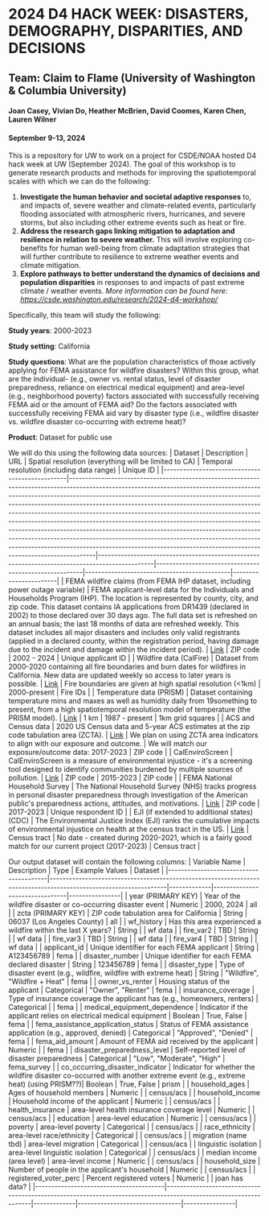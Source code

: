 # 2024 D4 HACK WEEK: DISASTERS, DEMOGRAPHY, DISPARITIES, AND DECISIONS
## Team: Claim to Flame (University of Washington & Columbia University)
#### Joan Casey, Vivian Do, Heather McBrien, David Coomes, Karen Chen, Lauren Wilner
#### September 9-13, 2024

This is a repository for UW to work on a project for CSDE/NOAA hosted D4 hack week at UW (September 2024). The goal of this workshop is to generate research products and methods for improving the spatiotemporal scales with which we can do the following: 
1. **Investigate the human behavior and societal adaptive responses** to, and impacts of, severe weather and climate-related events, particularly flooding associated with atmospheric rivers, hurricanes, and severe storms, but also including other extreme events such as heat or fire.
2. **Address the research gaps linking mitigation to adaptation and resilience in relation to severe weather.** This will involve exploring co-benefits for human well-being from climate adaptation strategies that will further contribute to resilience to extreme weather events and climate mitigation.
3. **Explore pathways to better understand the dynamics of decisions and population disparities** in responses to and impacts of past extreme climate / weather events.
*More information can be found here: https://csde.washington.edu/research/2024-d4-workshop/*

Specifically, this team will study the following: 

**Study years**: 2000-2023

**Study setting**: California

**Study questions**: What are the population characteristics of those actively applying for FEMA assistance for wildfire disasters? Within this group, what are the individual- (e.g., owner vs. rental status, level of disaster preparedness, reliance on electrical medical equipment) and area-level (e.g., neighborhood poverty) factors associated with successfully receiving FEMA aid or the amount of FEMA aid? Do the factors associated with successfully receiving FEMA aid vary by disaster type (i.e., wildfire disaster vs. wildfire disaster co-occurring with extreme heat)?

**Product**: Dataset for public use


We will do this using the following data sources: 
| Dataset | Description | URL | Spatial resolution (everything will be limited to CA) | Temporal resolution (including data range) | Unique ID |
|------------------------------------------------|--------------------------------------------------------------------------------------------------------------------------------------------------------------------------------------------------------------------------------------------------------------------------------------------------------------------------------------------------------------------------------------------------------------------------------------------------------------------------------------------------------------------------------------------------------------------------------------------------------------------------------------------------------------------------------------------------------------------------------------|-----------------------------------------------------------------------------------------------|-------------------------------------------------------|---------------------------------------------|-----------------------|
| FEMA wildfire claims (from FEMA IHP dataset, including power outage variable) | FEMA applicant-level data for the Individuals and Households Program (IHP). The location is represented by county, city, and zip code. This dataset contains IA applications from DR1439 (declared in 2002) to those declared over 30 days ago. The full data set is refreshed on an annual basis; the last 18 months of data are refreshed weekly. This dataset includes all major disasters and includes only valid registrants (applied in a declared county, within the registration period, having damage due to the incident and damage within the incident period). | [Link](https://www.fema.gov/openfema-data-page/individuals-and-households-program-valid-registrations-v1) | ZIP code | 2002 - 2024 | Unique applicant ID |
| Wildfire data (CalFire) | Dataset from 2000-2020 containing all fire boundaries and burn dates for wildfires in California. New data are updated weekly so access to later years is possible. | [Link](https://www.fire.ca.gov/incidents) | Fire boundaries are given at high spatial resolution (<1km) | 2000-present | Fire IDs |
| Temperature data (PRISM) | Dataset containing temperature mins and maxes as well as humidity daily from 19something to present, from a high spatiotemporal resolution model of temperature (the PRISM model). | [Link](https://prism.oregonstate.edu/) | 1 km | 1987 - present | 1km grid squares |
| ACS and Census data | 2020 US Census data and 5-year ACS estimates at the zip code tabulation area (ZCTA). | [Link](https://www.census.gov/) | We plan on using ZCTA area indicators to align with our exposure and outcome. | We will match our exposure/outcome data: 2017-2023 | ZIP code |
| CalEnviroScreen | CalEnviroScreen is a measure of environmental injustice - it's a screening tool designed to identify communities burdened by multiple sources of pollution. | [Link](https://oehha.ca.gov/calenviroscreen/report/calenviroscreen-40) | ZIP code | 2015-2023 | ZIP code |
| FEMA National Household Survey | The National Household Survey (NHS) tracks progress in personal disaster preparedness through investigation of the American public's preparedness actions, attitudes, and motivations. | [Link](https://www.fema.gov/about/openfema/data-sets/national-household-survey) | ZIP code | 2017-2023 | Unique respondent ID |
| EJI (if extended to additional states) (CDC) | The Environmental Justice Index (EJI) ranks the cumulative impacts of environmental injustice on health at the census tract in the US. | [Link](https://www.atsdr.cdc.gov/placeandhealth/eji/index.html) | Census tract | No date - created during 2020-2021, which is a fairly good match for our current project (2017-2023) | Census tract |


Our output dataset will contain the following columns: 
| Variable Name                          | Description                                                                                                      | Type        | Example Values                 | Dataset        |
|----------------------------------------|------------------------------------------------------------------------------------------------------------------|-------------|--------------------------------|----------------|
| year (PRIMARY KEY)                     | Year of the wildfire disaster or co-occurring disaster event                                                     | Numeric     | 2000, 2024                     | all            | 
| zcta (PRIMARY KEY)                     | ZIP code tabulation area for California                                                                          | String      | 06037 (Los Angeles County)     | all            |
| wf_history                             | Has this area experienced a wildfire within the last X years?                                                    | String      |                                | wf data        |
| fire_var2                              | TBD                                                                                                              | String      |                                | wf data        |
| fire_var3                              | TBD                                                                                                              | String      |                                | wf data        |
| fire_var4                              | TBD                                                                                                              | String      |                                | wf data        |
| applicant_id                           | Unique identifier for each FEMA applicant                                                                        | String      | A123456789                     | fema           |
| disaster_number                        | Unique identifier for each FEMA declared disaster                                                                | String      | 123456789                      | fema           |
| disaster_type                          | Type of disaster event (e.g., wildfire, wildfire with extreme heat)                                              | String      | "Wildfire", "Wildfire + Heat"  | fema           |
| owner_vs_renter                        | Housing status of the applicant                                                                                  | Categorical | "Owner", "Renter"              | fema           |
| insurance_coverage                     | Type of insurance coverage the applicant has (e.g., homeowners, renters)                                         | Categorical |                                | fema           |
| medical_equipment_dependence           | Indicator if the applicant relies on electrical medical equipment                                                | Boolean     | True, False                    | fema           |
| fema_assistance_application_status     | Status of FEMA assistance application (e.g., approved, denied)                                                   | Categorical | "Approved", "Denied"           | fema           |
| fema_aid_amount                        | Amount of FEMA aid received by the applicant                                                                     | Numeric     |                                | fema           |
| disaster_preparedness_level            | Self-reported level of disaster preparedness                                                                     | Categorical | "Low", "Moderate", "High"      | fema_survey    |
| co_occurring_disaster_indicator  | Indicator for whether the wildfire disaster co-occurred with another extreme event (e.g., extreme heat) (using PRISM??)| Boolean     | True, False                    | prism          |
| household_ages                         | Ages of household members                                                                                        | Numeric     |                                | census/acs     |
| household_income                       | Household income of the applicant                                                                                | Numeric     |                                | census/acs     |
| health_insurance                       | area-level health insurance coverage level                                                                       | Numeric     |                                | census/acs     |
| education                              | area-level education                                                                                             | Numeric     |                                | census/acs     |
| poverty                                | area-level poverty                                                                                               | Categorical |                                | census/acs     |
| race_ethnicity                         | area-level race/ethnicity                                                                                        | Categorical |                                | census/acs     |
| migration (name tbd)                   | area-level migration                                                                                             | Categorical |                                | census/acs     |
| linguistic isolation                   | area-level linguistic isolation                                                                                  | Categorical |                                | census/acs     |
| median income (area level)             | area-level income                                                                                                | Numeric     |                                | census/acs     |
| household_size                         | Number of people in the applicant's household                                                                    | Numeric     |                                | census/acs     |
| registered_voter_perc                  | Percent registered voters                                                                                        | Numeric     |                                | joan has data? |
|----------------------------------------|------------------------------------------------------------------------------------------------------------------|-------------|--------------------------------|----------------|



